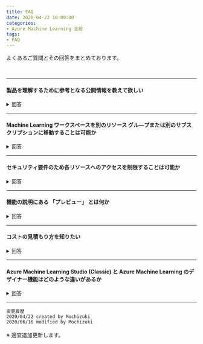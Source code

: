 ```yaml
---
title: FAQ
date: 2020-04-22 10:00:00
categories:
- Azure Machine Learning 全般
tags:
- FAQ
---
```


よくあるご質問とその回答をまとめております。
<!-- more -->
<br>

***
#### 製品を理解するために参考となる公開情報を教えて欲しい
<details><summary style="font-size: 10pt">回答</summary>

別途ブログ記事として掲載しております。以下リンクより参照ください。  
[参考となる公開情報について](https://jpmlblog.github.io/blog/2020/04/22/reference-websites/)  
</details>

***
#### Machine Learning ワークスペースを別のリソース グル―プまたは別のサブスクリプションに移動することは可能か
<details><summary style="font-size: 10pt">回答</summary>

不可能です。参考となる情報を紹介します。  
[Azure Machine Learning ワークスペースとは (#workspace-management)](https://docs.microsoft.com/ja-jp/azure/machine-learning/concept-workspace#workspace-management)  
> ! 警告  
Azure Machine Learning ワークスペースを別のサブスクリプションに移動したり、所有するサブスクリプションを新しいテナントに移動したりすることは、サポートされていません。 エラーの原因になります。
</details>

***
#### セキュリティ要件のため各リソースへのアクセスを制限することは可能か
<details><summary style="font-size: 10pt">回答</summary>

認証やアクセス権の付与、ネットワーク的な隔離、監視など、Azure Machine Learning で利用できるセキュリティ機能について、以下サイトにて纏めております。  
[Azure Machine Learning のエンタープライズ セキュリティ](https://docs.microsoft.com/ja-jp/azure/machine-learning/concept-enterprise-security)  

一部抜粋を紹介します。  

- **ストレージ サービスへのアクセスを制限する**  
   以下サイトに記載の認証方法をサポートしています。  
   [Azure Storage サービスに接続する (#supported-data-storage-service-types)](https://docs.microsoft.com/ja-jp/azure/machine-learning/how-to-access-data#supported-data-storage-service-types)

- **Web サービスへのアクセスを制限する**  
   TLS 1.2 の有効化、キーベースまたはトークン ベースの認証を有効化する方法があります。  
   [TLS を使用して Azure Machine Learning による Web サービスをセキュリティで保護する](https://docs.microsoft.com/ja-jp/azure/machine-learning/how-to-secure-web-service)  
   [Azure Machine Learning のリソースとワークフローの認証を設定する (#web-service-authentication)](https://docs.microsoft.com/ja-jp/azure/machine-learning/how-to-setup-authentication#web-service-authentication)  
- **外部ネットワークからのアクセスを制限する**  
   仮想ネットワークや Private Link を使用する方法があります。  
   [プライベート仮想ネットワークを使用して機械学習のライフサイクルをセキュリティで保護する](https://docs.microsoft.com/ja-jp/azure/machine-learning/how-to-enable-virtual-network)  
   [Azure Machine Learning ワークスペースの Azure Private Link を構成する (プレビュー)](https://docs.microsoft.com/ja-jp/azure/machine-learning/how-to-configure-private-link)  

   公開情報に記載のない利用方法 (例えば、Azure SQL Server の「ファイアウォールと仮想ネットワーク」機能の使用など) はサポートされておりません。また、[Azure Machine Learning Studio](https://ml.azure.com/) の *ノートブック* や *自動 ML* 、*データセット* 、*データのラベル付け* は、仮想ネットワークに配置したストレージの利用をサポートしておりません。[こちら](https://docs.microsoft.com/en-us/azure/machine-learning/how-to-enable-virtual-network) のサイトの注意書きを参照ください。  
   > ! Warning  
   If your underlying storage is in a virtual network, users will not be able to use Azure Machine Learning's studio web experience, including:
   >
   >- drag-n-drop designer
   >- UI for automated machine learning
   >- UI for data labeling
   >- UI for data sets
   >- Notebooks
   >
   >If you try, you will receive a message similar to the following error: \_\_Error: Unable to profile this dataset. This might be because your data is stored behind a virtual network or your data does not support profile.\_\_

</details>

***
#### 機能の説明にある 「プレビュー」 とは何か
<details><summary style="font-size: 10pt">回答</summary>

Azure には、マイクロソフトがお客様のご意見を収集するために提供する、プレビュー版、ベータ版、またはその他のプレリリース版の機能、サービス、ソフトウェア、またはリージョン (以下、「プレビュー」といいます) が含まれる場合があります。以下サイトの使用条件に合意することを条件に、プレビューを使用することができます。  
[Microsoft Azure プレビューの追加使用条件](https://azure.microsoft.com/ja-jp/support/legal/preview-supplemental-terms/)    
   > 1. 「現状有姿のまま」「瑕疵を問わない条件」「提供可能な場合に限り提供しうる形で」提供される  
   > 1. サービス レベル契約および限定的保証の対象とはならない
   > 1. カスタマー サポートの対象とならない
   > 1. 随時予告なくプレビューを変更または中止することがある
   > 1. 「一般向け提供製品」でリリースしないことを選択する場合がある

プレビューは開発段階のサービス・機能でもあるため、公開中のドキュメントと異なる仕様があったり、メンテナンスに伴い使用できなくなることがあります。以下のようなご質問につきましては、基本的に Azure サポートから回答を提供することが難しいことをご理解ください。  

- 一般サービス提供開始予定
- 予期しない動作の原因調査
- 公開情報にない仕様の確認

提供開始となった際には [Azure の更新情報](https://azure.microsoft.com/ja-jp/updates/?status=nowavailable&product=machine-learning-service,machine-learning-studio) サイトより通知されます。また、Azure ポータルまたは Azure Machine Learning のポータルで通知される場合もあります。   
  
</details>

***
#### コストの見積もり方を知りたい
<details><summary style="font-size: 10pt">回答</summary>
コストの見積もり例について下記記事に纏めています。  

- [Azure Machine Learning のコスト見積もりについて](https://jpmlblog.github.io/blog/2020/06/18/AML-estimate-costs/)  

その他、コスト見積もりの参考となる公開情報を紹介します。

- [Azure Machine Learning のコストを計画して管理する](https://docs.microsoft.com/ja-jp/azure/machine-learning/concept-plan-manage-cost)  
- [Azure Machine Learning の価格](https://azure.microsoft.com/ja-jp/pricing/details/machine-learning/)  
-  [料金計算ツール (+Azure Machine Learning)](https://azure.microsoft.com/ja-jp/pricing/calculator/?service=machine-learning-service)  
 
弊社より見積もりの回答が必要な場合、営業担当のタスクとして対応しております。下記サイトよりご依頼ください。  

- [Azure 営業担当者に問い合わせる](https://azure.microsoft.com/ja-jp/overview/sales-number/)
</details>

***
#### Azure Machine Learning Studio (Classic) と Azure Machine Learning のデザイナー機能はどのような違いがあるか
<details><summary style="font-size: 10pt">回答</summary>
それぞれ GUI ベースで機械学習を行うサービスとなりますが、新・旧という形では分けられておらず、データの移行にも対応していません。    

- [Azure Machine Learning](https://docs.microsoft.com/ja-jp/azure/architecture/data-guide/technology-choices/data-science-and-machine-learning?context=azure/machine-learning/service/context/ml-context#azure-machine-learning)  
- [Azure ML Studio (クラシック)](https://docs.microsoft.com/ja-jp/azure/architecture/data-guide/technology-choices/data-science-and-machine-learning?context=azure/machine-learning/service/context/ml-context#azure-ml-studio-classic)  

具体的な差異は以下サイトに纏められております。
 
- [Azure Machine Learning と Machine Learning Studio (classic) の違い](https://docs.microsoft.com/ja-jp/azure/machine-learning/compare-azure-ml-to-studio-classic)
</details>

***
`変更履歴`  
`2020/04/22 created by Mochizuki`  
`2020/06/16 modified by Mochizuki`  
<br>
※ 適宜追加更新します。  